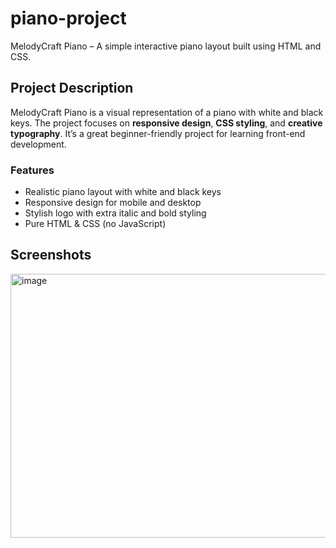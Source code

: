 # piano-project
MelodyCraft Piano  – A simple interactive piano layout built using HTML and CSS.

## Project Description
MelodyCraft Piano is a visual representation of a piano with white and black keys. The project focuses on **responsive design**, **CSS styling**, and **creative typography**. It’s a great beginner-friendly project for learning front-end development.

### Features
- Realistic piano layout with white and black keys
- Responsive design for mobile and desktop
- Stylish logo with extra italic and bold styling
- Pure HTML & CSS (no JavaScript)

## Screenshots
<img width="1300" height="422" alt="image" src="https://github.com/user-attachments/assets/4403ca5b-1512-407e-9ebf-d88cf660ae0b" />
